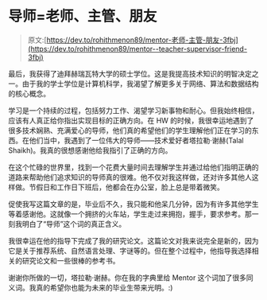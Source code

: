 # 导师=老师、主管、朋友

> 原文:[https://dev.to/rohithmenon89/mentor-老师-主管-朋友-3fbj](https://dev.to/rohithmenon89/mentor--teacher-supervisor-friend-3fbj)

最后，我获得了迪拜赫瑞瓦特大学的硕士学位。这是我提高技术知识的明智决定之一。由于我的学士学位是计算机科学，我渴望了解更多关于网络、算法和数据结构的核心概念。

学习是一个持续的过程，包括努力工作、渴望学习新事物和耐心。但我始终相信，应该有人真正给你指出实现目标的正确方向。在 HW 的时候，我很幸运地遇到了很多技术娴熟、充满爱心的导师，他们真的希望他们的学生理解他们正在学习的东西。在他们当中，我遇到了一位伟大的导师——技术爱好者塔拉勒·谢赫(Talal Shaikh)。我真的很想感谢他给我指引了正确的方向。

在这个忙碌的世界里，找到一个花费大量时间去理解学生并通过给他们指明正确的道路来帮助他们追求知识的导师真的很难。他不仅对我这样做，还对许多其他人这样做。节假日和工作日下班后，他都会在办公室，脸上总是带着微笑。

促使我写这篇文章的是，毕业后不久，我只能和他呆几分钟，因为有许多其他学生等着感谢他。这就像一个拥挤的火车站，学生走过来拥抱，握手，要求参考。那一刻我明白了“导师”这个词的真正含义。

我很幸运在他的指导下完成了我的研究论文。这篇论文对我来说完全是新的，因为它是关于推荐系统、自然语言处理、字谜等的。但在整个过程中，他指导我选择相关的研究论文和一些很棒的参考书。

谢谢你所做的一切，塔拉勒·谢赫。你在我的字典里给 Mentor 这个词加了很多同义词。我真的希望你也能为未来的毕业生带来光明。:)